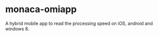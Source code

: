 monaca-omiapp
=============

A hybrid mobile app to read the processing speed on iOS, android and windows 8.
